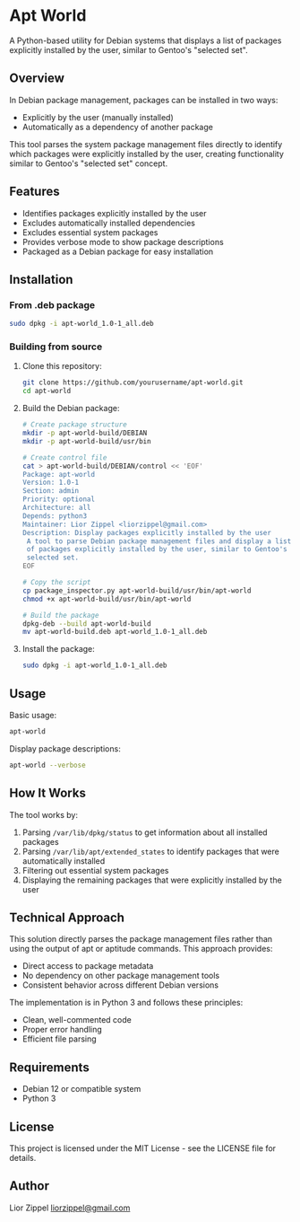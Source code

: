 # Apt World

A Python-based utility for Debian systems that displays a list of packages explicitly installed by the user, similar to Gentoo's "selected set".

## Overview

In Debian package management, packages can be installed in two ways:
- Explicitly by the user (manually installed)
- Automatically as a dependency of another package

This tool parses the system package management files directly to identify which packages were explicitly installed by the user, creating functionality similar to Gentoo's "selected set" concept.

## Features

- Identifies packages explicitly installed by the user
- Excludes automatically installed dependencies
- Excludes essential system packages
- Provides verbose mode to show package descriptions
- Packaged as a Debian package for easy installation

## Installation

### From .deb package

```bash
sudo dpkg -i apt-world_1.0-1_all.deb
```

### Building from source

1. Clone this repository:
   ```bash
   git clone https://github.com/yourusername/apt-world.git
   cd apt-world
   ```

2. Build the Debian package:
   ```bash
   # Create package structure
   mkdir -p apt-world-build/DEBIAN
   mkdir -p apt-world-build/usr/bin
   
   # Create control file
   cat > apt-world-build/DEBIAN/control << 'EOF'
   Package: apt-world
   Version: 1.0-1
   Section: admin
   Priority: optional
   Architecture: all
   Depends: python3
   Maintainer: Lior Zippel <liorzippel@gmail.com>
   Description: Display packages explicitly installed by the user
    A tool to parse Debian package management files and display a list
    of packages explicitly installed by the user, similar to Gentoo's
    selected set.
   EOF
   
   # Copy the script
   cp package_inspector.py apt-world-build/usr/bin/apt-world
   chmod +x apt-world-build/usr/bin/apt-world
   
   # Build the package
   dpkg-deb --build apt-world-build
   mv apt-world-build.deb apt-world_1.0-1_all.deb
   ```

3. Install the package:
   ```bash
   sudo dpkg -i apt-world_1.0-1_all.deb
   ```

## Usage

Basic usage:
```bash
apt-world
```

Display package descriptions:
```bash
apt-world --verbose
```

## How It Works

The tool works by:

1. Parsing `/var/lib/dpkg/status` to get information about all installed packages
2. Parsing `/var/lib/apt/extended_states` to identify packages that were automatically installed
3. Filtering out essential system packages
4. Displaying the remaining packages that were explicitly installed by the user

## Technical Approach

This solution directly parses the package management files rather than using the output of apt or aptitude commands. This approach provides:

- Direct access to package metadata
- No dependency on other package management tools
- Consistent behavior across different Debian versions

The implementation is in Python 3 and follows these principles:
- Clean, well-commented code
- Proper error handling
- Efficient file parsing

## Requirements

- Debian 12 or compatible system
- Python 3

## License

This project is licensed under the MIT License - see the LICENSE file for details.

## Author

Lior Zippel <liorzippel@gmail.com>